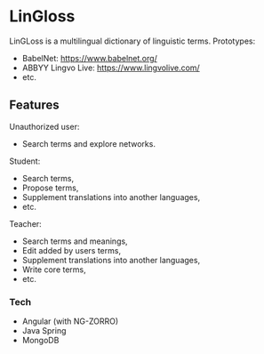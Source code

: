 # LinGloss

LinGLoss is a multilingual dictionary of linguistic terms.
Prototypes:
  - BabelNet: https://www.babelnet.org/
  - ABBYY Lingvo Live: https://www.lingvolive.com/
  - etc.

## Features

Unauthorized user:
  - Search terms and explore networks.
  
Student:
  - Search terms,
  - Propose terms,
  - Supplement translations into another languages,
  - etc.

Teacher:
  - Search terms and meanings,
  - Edit added by users terms,
  - Supplement translations into another languages,
  - Write core terms,
  - etc.

### Tech

* Angular (with NG-ZORRO)
* Java Spring
* MongoDB
